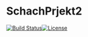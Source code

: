 # SchachPrjekt2
[![Build Status](https://drone.webnils.de/api/badges/nilspolek/SchachPrjekt2/status.svg)](https://drone.webnils.de/nilspolek/SchachPrjekt2)[![License](https://img.shields.io/badge/License-Apache_2.0-blue.svg)](https://opensource.org/licenses/Apache-2.0)
